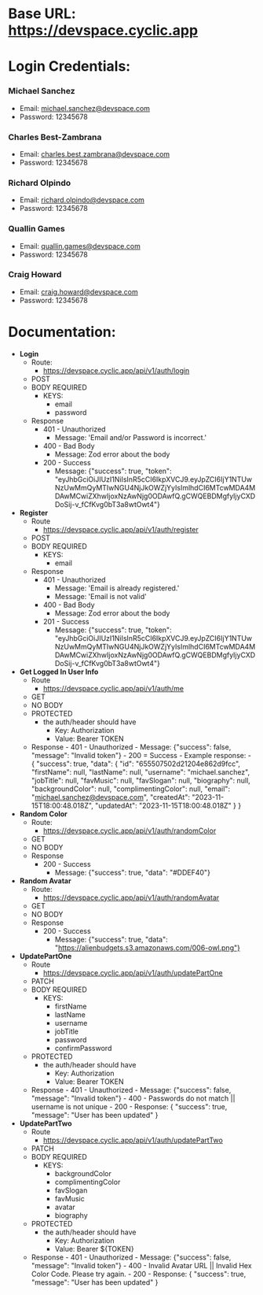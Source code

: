 # Base URL: https://devspace.cyclic.app

# Login Credentials:

### Michael Sanchez

- Email: michael.sanchez@devspace.com
- Password: 12345678

### Charles Best-Zambrana

- Email: charles.best.zambrana@devspace.com
- Password: 12345678

### Richard Olpindo

- Email: richard.olpindo@devspace.com
- Password: 12345678

### Quallin Games

- Email: quallin.games@devspace.com
- Password: 12345678

### Craig Howard

- Email: craig.howard@devspace.com
- Password: 12345678

# Documentation:

- **Login**
  - Route:
    - https://devspace.cyclic.app/api/v1/auth/login
  - POST
  - BODY REQUIRED
    - KEYS:
      - email
      - password
  - Response
    - 401 - Unauthorized
      - Message: 'Email and/or Password is incorrect.'
    - 400 - Bad Body
      - Message: Zod error about the body
    - 200 - Success
      - Message: {"success": true, "token": "eyJhbGciOiJIUzI1NiIsInR5cCI6IkpXVCJ9.eyJpZCI6IjY1NTUwNzUwMmQyMTIwNGU4NjJkOWZjYyIsImlhdCI6MTcwMDA4MDAwMCwiZXhwIjoxNzAwNjg0ODAwfQ.gCWQEBDMgfyIjyCXDDoSij-v_fCfKvg0bT3a8wtOwt4"}
- **Register**
  - Route
    - https://devspace.cyclic.app/api/v1/auth/register
  - POST
  - BODY REQUIRED
    - KEYS:
      - email
  - Response
    - 401 - Unauthorized
      - Message: 'Email is already registered.'
      - Message: 'Email is not valid'
    - 400 - Bad Body
      - Message: Zod error about the body
    - 201 - Success
      - Message: {"success": true, "token": "eyJhbGciOiJIUzI1NiIsInR5cCI6IkpXVCJ9.eyJpZCI6IjY1NTUwNzUwMmQyMTIwNGU4NjJkOWZjYyIsImlhdCI6MTcwMDA4MDAwMCwiZXhwIjoxNzAwNjg0ODAwfQ.gCWQEBDMgfyIjyCXDDoSij-v_fCfKvg0bT3a8wtOwt4"}
- **Get Logged In User Info**
  - Route
    - https://devspace.cyclic.app/api/v1/auth/me
  - GET
  - NO BODY
  - PROTECTED
    - the auth/header should have
      - Key: Authorization
      - Value: Bearer TOKEN
  - Response - 401 - Unauthorized - Message: {"success": false, "message": "Invalid token"} - 200 = Success - Example response: - {
    "success": true,
    "data": {
    "id": "655507502d21204e862d9fcc",
    "firstName": null,
    "lastName": null,
    "username": "michael.sanchez",
    "jobTitle": null,
    "favMusic": null,
    "favSlogan": null,
    "biography": null,
    "backgroundColor": null,
    "complimentingColor": null,
    "email": "michael.sanchez@devspace.com",
    "createdAt": "2023-11-15T18:00:48.018Z",
    "updatedAt": "2023-11-15T18:00:48.018Z"
    }
    }
- **Random Color**
  - Route:
    - https://devspace.cyclic.app/api/v1/auth/randomColor
  - GET
  - NO BODY
  - Response
    - 200 - Success
      - Message: {"success": true, "data": "#DDEF40"}
- **Random Avatar**
  - Route:
    - https://devspace.cyclic.app/api/v1/auth/randomAvatar
  - GET
  - NO BODY
  - Response
    - 200 - Success
      - Message: {"success": true, "data": "https://alienbudgets.s3.amazonaws.com/006-owl.png"}
- **UpdatePartOne**
  - Route
    - https://devspace.cyclic.app/api/v1/auth/updatePartOne
  - PATCH
  - BODY REQUIRED
    - KEYS:
      - firstName
      - lastName
      - username
      - jobTitle
      - password
      - confirmPassword
  - PROTECTED
    - the auth/header should have
      - Key: Authorization
      - Value: Bearer TOKEN
  - Response - 401 - Unauthorized - Message: {"success": false, "message": "Invalid token"} - 400 - Passwords do not match || username is not unique - 200 - Response: {
    "success": true,
    "message": "User has been updated"
    }
- **UpdatePartTwo**
  - Route
    - https://devspace.cyclic.app/api/v1/auth/updatePartTwo
  - PATCH
  - BODY REQUIRED
    - KEYS:
      - backgroundColor
      - complimentingColor
      - favSlogan
      - favMusic
      - avatar
      - biography
  - PROTECTED
    - the auth/header should have
      - Key: Authorization
      - Value: Bearer ${TOKEN}
  - Response - 401 - Unauthorized - Message: {"success": false, "message": "Invalid token"} - 400 - Invalid Avatar URL || Invalid Hex Color Code. Please try again. - 200 - Response: {
    "success": true,
    "message": "User has been updated"
    }
